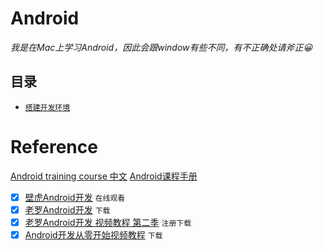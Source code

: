 # Android

_我是在Mac上学习Android，因此会跟window有些不同，有不正确处请斧正😀_

## 目录

- [`搭建开发环境`](#搭建开发环境/index.md)



# Reference
[Android training course 中文](https://github.com/kesenhoo/android-training-course-in-chinese)
[Android课程手册](https://www.gitbook.com/book/mobile100/android/details)

- [x] [壁虎Android开发](http://www.51zxw.net/list.aspx?cid=445) `在线观看` 
- [x] [老罗Android开发](http://www.xuexi111.com/jiaocheng/shipin/32886.html) `下载`
- [x] [老罗Android开发 视频教程 第二季](http://luo.apkbus.com/) `注册下载`
- [x] [Android开发从零开始视频教程](http://www.xuexi111.com/jiaocheng/shipin/26275.html) `下载`
